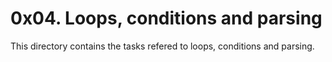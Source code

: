 # 0x04. Loops, conditions and parsing
This directory contains the tasks refered to loops, conditions and parsing.
